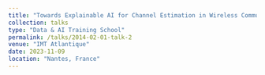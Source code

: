 ```yaml
---
title: "Towards Explainable AI for Channel Estimation in Wireless Communications"
collection: talks
type: "Data & AI Training School"
permalink: /talks/2014-02-01-talk-2
venue: "IMT Atlantique"
date: 2023-11-09
location: "Nantes, France"
---
```

